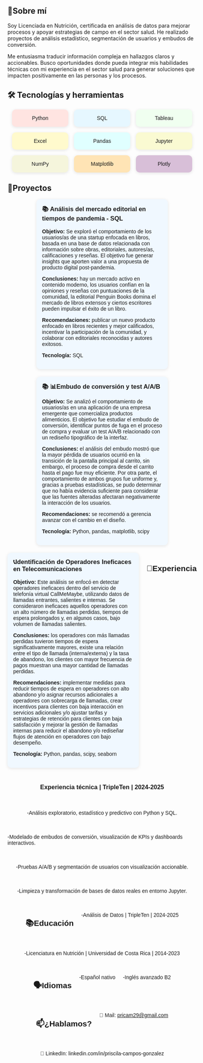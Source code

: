 ## 🧠Sobre mí

Soy Licenciada en Nutrición, certificada en análisis de datos para mejorar procesos y apoyar estrategias de campo en el sector salud. He realizado proyectos de análisis estadístico, segmentación de usuarios y embudos de conversión. 

Me entusiasma traducir información compleja en hallazgos claros y accionables. Busco oportunidades donde pueda integrar mis habilidades técnicas con mi experiencia en el sector salud para generar soluciones que impacten positivamente en las personas y los procesos.

## 🛠️ Tecnologías y herramientas 
<div style="display: flex; flex-wrap: wrap; gap: 15px; justify-content: center; font-family: sans-serif;">

  <div style="background-color: #ffe4e1; border-radius: 10px; padding: 15px; width: 120px; text-align: center; box-shadow: 0 2px 8px rgba(0,0,0,0.1);">Python</div>
  <div style="background-color: #e6f7ff; border-radius: 10px; padding: 15px; width: 120px; text-align: center; box-shadow: 0 2px 8px rgba(0,0,0,0.1);">SQL</div>
  <div style="background-color: #f0fff0; border-radius: 10px; padding: 15px; width: 120px; text-align: center; box-shadow: 0 2px 8px rgba(0,0,0,0.1);">Tableau</div>
  <div style="background-color: #fffacd; border-radius: 10px; padding: 15px; width: 120px; text-align: center; box-shadow: 0 2px 8px rgba(0,0,0,0.1);">Excel</div>
  <div style="background-color: #e0ffff; border-radius: 10px; padding: 15px; width: 120px; text-align: center; box-shadow: 0 2px 8px rgba(0,0,0,0.1);">Pandas</div>
  <div style="background-color: #fafad2; border-radius: 10px; padding: 15px; width: 120px; text-align: center; box-shadow: 0 2px 8px rgba(0,0,0,0.1);">Jupyter</div>
  <div style="background-color: #f5f5dc; border-radius: 10px; padding: 15px; width: 120px; text-align: center; box-shadow: 0 2px 8px rgba(0,0,0,0.1);">NumPy</div>
  <div style="background-color: #ffe4b5; border-radius: 10px; padding: 15px; width: 120px; text-align: center; box-shadow: 0 2px 8px rgba(0,0,0,0.1);">Matplotlib</div>
  <div style="background-color: #d8bfd8; border-radius: 10px; padding: 15px; width: 120px; text-align: center; box-shadow: 0 2px 8px rgba(0,0,0,0.1);">Plotly</div>
</div>


## 📁Proyectos
<div style="display: flex; flex-wrap: wrap; gap: 20px; justify-content: center; font-family: sans-serif;">

  <div style="width: 320px; background-color: #f0f8ff; border-radius: 10px; padding: 15px; box-shadow: 0 2px 8px rgba(0,0,0,0.1);">
    <h3 style="margin-top: 0;">📚 Análisis del mercado editorial en tiempos de pandemia - SQL</h3>
    <p><strong>Objetivo:</strong> Se exploró el comportamiento de los usuarios/as de una startup enfocada en libros, basada en una base de datos relacionada con información sobre obras, editoriales, autores/as, calificaciones y reseñas. El objetivo fue generar insights que aporten valor a una propuesta de producto digital post-pandemia.</p>
    <p><strong>Conclusiones:</strong> hay un mercado activo en contenido moderno, los usuarios confían en la opiniones y reseñas con puntuaciones de la comunidad, la editorial Penguin Books domina el mercado de libros extensos y ciertos escritores pueden impulsar el éxito de un libro. </p>
    <p><strong>Recomendaciones:</strong> publicar un nuevo producto enfocado en libros recientes y mejor calificados, incentivar la participación de la comunidad, y colaborar con editoriales reconocidas y autores exitosos.</p>
    <p><strong>Tecnología:</strong> SQL</p>
  </div>

<div style="display: flex; flex-wrap: wrap; gap: 20px; justify-content: center; font-family: sans-serif;">

  <div style="width: 320px; background-color: #f0f8ff; border-radius: 10px; padding: 15px; box-shadow: 0 2px 8px rgba(0,0,0,0.1);">
    <h3 style="margin-top: 0;">📚 📊Embudo de conversión y test A/A/B </h3>
    <p><strong>Objetivo:</strong> Se analizó el comportamiento de usuarios/as en una aplicación de una empresa emergente que comercializa productos alimenticios. El objetivo fue estudiar el embudo de conversión, identificar puntos de fuga en el proceso de compra y evaluar un test A/A/B relacionado con un rediseño tipográfico de la interfaz. </p>
    <p><strong>Conclusiones:</strong> el análisis del embudo mostró que la mayor pérdida de usuarios ocurrió en la transición de la pantalla principal al carrito, sin embargo, el proceso de compra desde el carrito hasta el pago fue muy eficiente. Por otra parte, el comportamiento de ambos grupos fue uniforme y, gracias a pruebas estadísticas, se pudo determinar que no había evidencia suficiente para considerar que las fuentes alteradas afectaran negativamente la interacción de los usuarios. </p>
    <p><strong>Recomendaciones:</strong> se recomendó a gerencia avanzar con el cambio en el diseño. </p>
    <p><strong>Tecnología:</strong> Python, pandas, matplotlib, scipy </p>
  </div>
  </div>

<div style="display: flex; flex-wrap: wrap; gap: 20px; justify-content: center; font-family: sans-serif;">

  <div style="width: 320px; background-color: #f0f8ff; border-radius: 10px; padding: 15px; box-shadow: 0 2px 8px rgba(0,0,0,0.1);">
    <h3 style="margin-top: 0;">📞Identificación de Operadores Ineficaces en Telecomunicaciones</h3>
    <p><strong>Objetivo:</strong> Este análisis se enfocó en detectar operadores ineficaces dentro del servicio de telefonía virtual CallMeMaybe, utilizando datos de llamadas entrantes, salientes e internas. Se consideraron ineficaces aquellos operadores con un alto número de llamadas perdidas, tiempos de espera prolongados y, en algunos casos, bajo volumen de llamadas salientes.</p>
    <p><strong>Conclusiones:</strong> los operadores con más llamadas perdidas tuvieron tiempos de espera significativamente mayores, existe una relación entre el tipo de llamada (interna/externa) y la tasa de abandono, los clientes con mayor frecuencia de pagos muestran una mayor cantidad de llamadas perdidas. </p>
    <p><strong>Recomendaciones:</strong> implementar medidas para reducir tiempos de espera en operadores con alto abandono y/o asignar recursos adicionales a operadores con sobrecarga de llamadas, crear incentivos para clientes con baja interacción en servicios adicionales y/o ajustar tarifas y estrategias de retención para clientes con baja satisfacción y mejorar la gestión de llamadas internas para reducir el abandono y/o rediseñar flujos de atención en operadores con bajo desempeño.</p>
    <p><strong>Tecnología:</strong> Python, pandas, scipy, seaborn </p>
  </div>
</div>

## 🌟Experiencia
### Experiencia técnica | TripleTen | 2024-2025
-Análisis exploratorio, estadístico y predictivo con Python y SQL. 

-Modelado de embudos de conversión, visualización de KPIs y dashboards interactivos.

-Pruebas A/A/B y segmentación de usuarios con visualización accionable.

-Limpieza y transformación de bases de datos reales en entorno Jupyter.

## 📚Educación
-Análisis de Datos | TripleTen | 2024-2025

-Licenciatura en Nutrición | Universidad de Costa Rica | 2014-2023


## 🗣️Idiomas
-Español nativo

-Inglés avanzado B2

## 📫¿Hablamos?
💌 Mail: pricam29@gmail.com

💼 LinkedIn: linkedin.com/in/priscila-campos-gonzalez


